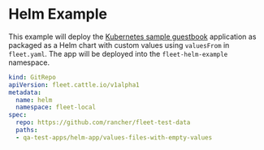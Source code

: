 # Helm Example

This example will deploy the [Kubernetes sample guestbook](https://github.com/kubernetes/examples/tree/master/guestbook/) application as
packaged as a Helm chart with custom values using `valuesFrom` in `fleet.yaml`.
The app will be deployed into the `fleet-helm-example` namespace.

```yaml
kind: GitRepo
apiVersion: fleet.cattle.io/v1alpha1
metadata:
  name: helm
  namespace: fleet-local
spec:
  repo: https://github.com/rancher/fleet-test-data
  paths:
  - qa-test-apps/helm-app/values-files-with-empty-values
```
